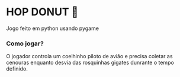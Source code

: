 # HOP DONUT 🍩
Jogo feito em python usando pygame

### Como jogar?
O jogador controla um coelhinho piloto de avião e precisa coletar as cenouras enquanto desvia das rosquinhas gigates dunrante o tempo definido.
